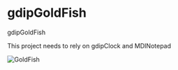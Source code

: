 # gdipGoldFish
gdipGoldFish

This project needs to rely on gdipClock and MDINotepad

![GoldFish](https://github.com/chunmingwang/gdipGoldFish/assets/35757455/a7b9c040-ce06-4d5f-b6b6-9203337c251c)
